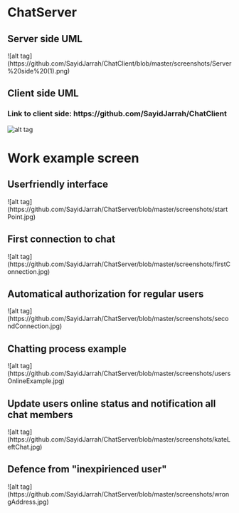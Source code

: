 # ChatServer

<H2>Server side UML</H2>
![alt tag](https://github.com/SayidJarrah/ChatClient/blob/master/screenshots/Server%20side%20(1).png)
<H2>Client side UML</H2>
<H3>Link to client side: https://github.com/SayidJarrah/ChatClient</H3>

![alt tag](https://github.com/SayidJarrah/ChatServer/blob/master/screenshots/Client%20Side%20(1).png)
<H1>Work example screen</H1>

<H2>Userfriendly interface</H2>
![alt tag](https://github.com/SayidJarrah/ChatServer/blob/master/screenshots/startPoint.jpg)

<H2>First connection to chat</H2>
![alt tag](https://github.com/SayidJarrah/ChatServer/blob/master/screenshots/firstConnection.jpg)

<H2>Automatical authorization for regular users</H2>
![alt tag](https://github.com/SayidJarrah/ChatServer/blob/master/screenshots/secondConnection.jpg)


<H2>Chatting process example</H2>
![alt tag](https://github.com/SayidJarrah/ChatServer/blob/master/screenshots/usersOnlineExample.jpg)

<H2>Update users online status and notification all chat members</H2>
![alt tag](https://github.com/SayidJarrah/ChatServer/blob/master/screenshots/kateLeftChat.jpg)

<H2>Defence from "inexpirienced user"</H2>
![alt tag](https://github.com/SayidJarrah/ChatServer/blob/master/screenshots/wrongAddress.jpg)



